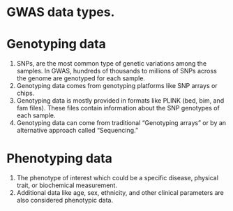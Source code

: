 # GWAS data types.

# Genotyping data
1.	SNPs, are the most common type of genetic variations among the samples. In GWAS, hundreds of thousands to millions of SNPs across the genome are genotyped for each sample.
2.	Genotyping data comes from genotyping platforms like SNP arrays or chips.
3.	Genotyping data is mostly provided in formats like PLINK (bed, bim, and fam files). These files contain information about the SNP genotypes of each sample. 
4.	Genotyping data can come from traditional “Genotyping arrays” or by an alternative approach called “Sequencing.” 

                                                                
# Phenotyping data
1.	The phenotype of interest which could be a specific disease, physical trait, or biochemical measurement.
2.	Additional data like age, sex, ethnicity, and other clinical parameters are also considered phenotypic data. 
